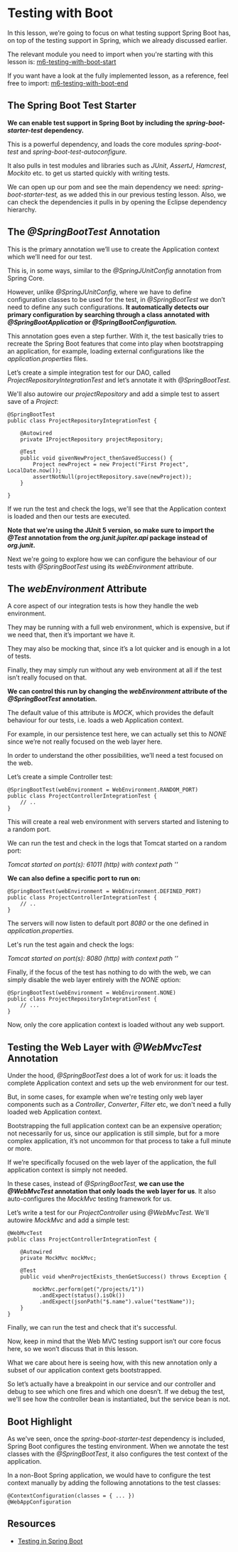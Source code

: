 # Testing with Boot

In this lesson, we’re going to focus on what testing support Spring Boot has, on top of the testing support in Spring, which we already discussed earlier.

The relevant module you need to import when you're starting with this lesson is: [m6-testing-with-boot-start](https://github.com/eugenp/learn-spring/tree/module6/m6-testing-with-boot-start)

If you want have a look at the fully implemented lesson, as a reference, feel free to import: [m6-testing-with-boot-end](https://github.com/eugenp/learn-spring/tree/module6/m6-testing-with-boot-end)

## The Spring Boot Test Starter

**We can enable test support in Spring Boot by including the _spring-boot-starter-test_ dependency.**

This is a powerful dependency, and loads the core modules _spring-boot-test_ and _spring-boot-test-autoconfigure._

It also pulls in test modules and libraries such as _JUnit_, _AssertJ_, _Hamcrest_, _Mockito_ etc. to get us started quickly with writing tests.

We can open up our pom and see the main dependency we need: _spring-boot-starter-test,_ as we added this in our previous testing lesson. Also, we can check the dependencies it pulls in by opening the Eclipse dependency hierarchy.

## The _@SpringBootTest_ Annotation

This is the primary annotation we’ll use to create the Application context which we’ll need for our test.

This is, in some ways, similar to the _@SpringJUnitConfig_ annotation from Spring Core.

However, unlike _@SpringJUnitConfig_, where we have to define configuration classes to be used for the test, in _@SpringBootTest_ we don’t need to define any such configurations. **It automatically detects our primary configuration by searching through a class annotated with _@SpringBootApplication_ or _@SpringBootConfiguration._**

This annotation goes even a step further. With it, the test basically tries to recreate the Spring Boot features that come into play when bootstrapping an application, for example, loading external configurations like the _application.properties_ files.

Let’s create a simple integration test for our DAO, called _ProjectRepositoryIntegrationTest_ and let’s annotate it with _@SpringBootTest._

We'll also autowire our _projectRepository_ and add a simple test to assert save of a _Project_:

```
@SpringBootTest
public class ProjectRepositoryIntegrationTest {

    @Autowired
    private IProjectRepository projectRepository;

    @Test
    public void givenNewProject_thenSavedSuccess() {
        Project newProject = new Project("First Project", LocalDate.now());
        assertNotNull(projectRepository.save(newProject));
    }

}
```

If we run the test and check the logs, we'll see that the Application context is loaded and then our tests are executed.

**Note that we're using the JUnit 5 version, so make sure to import the _@Test_ annotation from the _org.junit.jupiter.api_ package instead of _org.junit_.**

Next we're going to explore how we can configure the behaviour of our tests with _@SpringBootTest_ using its _webEnvironment_ attribute.

## The _webEnvironment_ Attribute

A core aspect of our integration tests is how they handle the web environment.

They may be running with a full web environment, which is expensive, but if we need that, then it’s important we have it.

They may also be mocking that, since it’s a lot quicker and is enough in a lot of tests.

Finally, they may simply run without any web environment at all if the test isn’t really focused on that.

**We can control this run by changing the _webEnvironment_ attribute of the _@SpringBootTest_ annotation.**

The default value of this attribute is _MOCK_, which provides the default behaviour for our tests, i.e. loads a web Application context.

For example, in our persistence test here, we can actually set this to _NONE_ since we’re not really focused on the web layer here.

In order to understand the other possibilities, we’ll need a test focused on the web.

Let’s create a simple Controller test:

```
@SpringBootTest(webEnvironment = WebEnvironment.RANDOM_PORT)
public class ProjectControllerIntegrationTest {
    // ..
}
```

This will create a real web environment with servers started and listening to a random port.

We can run the test and check in the logs that Tomcat started on a random port:

_Tomcat started on port(s): 61011 (http) with context path ''_

**We can also define a specific port to run on:**

```
@SpringBootTest(webEnvironment = WebEnvironment.DEFINED_PORT)
public class ProjectControllerIntegrationTest {
    // ..
}
```

The servers will now listen to default port _8080_ or the one defined in _application.properties._

Let's run the test again and check the logs:

_Tomcat started on port(s): 8080 (http) with context path ''_

Finally, if the focus of the test has nothing to do with the web, we can simply disable the web layer entirely with the _NONE_ option:

```
@SpringBootTest(webEnvironment = WebEnvironment.NONE)
public class ProjectRepositoryIntegrationTest {
    // ...
}
```

Now, only the core application context is loaded without any web support.

## Testing the Web Layer with _@WebMvcTest_ Annotation

Under the hood, _@SpringBootTest_ does a lot of work for us: it loads the complete Application context and sets up the web environment for our test.

But, in some cases, for example when we're testing only web layer components such as a _Controller_, _Converter_, _Filter_ etc, we don't need a fully loaded web Application context.

Bootstrapping the full application context can be an expensive operation; not necessarily for us, since our application is still simple, but for a more complex application, it’s not uncommon for that process to take a full minute or more.

If we’re specifically focused on the web layer of the application, the full application context is simply not needed.

In these cases, instead of _@SpringBootTest,_ **we can use the _@WebMvcTest_ annotation that only loads the web layer for us**. It also auto-configures the _MockMvc_ testing framework for us.

Let’s write a test for our _ProjectController_ using _@WebMvcTest._ We'll autowire _MockMvc_ and add a simple test:

```
@WebMvcTest
public class ProjectControllerIntegrationTest {

    @Autowired
    private MockMvc mockMvc;

    @Test
    public void whenProjectExists_thenGetSuccess() throws Exception {

        mockMvc.perform(get("/projects/1"))
          .andExpect(status().isOk())
          .andExpect(jsonPath("$.name").value("testName"));
    }
}
```

Finally, we can run the test and check that it's successful.

Now, keep in mind that the Web MVC testing support isn’t our core focus here, so we won’t discuss that in this lesson.

What we care about here is seeing how, with this new annotation only a subset of our application context gets bootstrapped.

So let’s actually have a breakpoint in our service and our controller and debug to see which one fires and which one doesn’t. If we debug the test, we'll see how the controller bean is instantiated, but the service bean is not.

## Boot Highlight

As we've seen, once the _spring-boot-starter-test_ dependency is included, Spring Boot configures the testing environment. When we annotate the test classes with the _@SpringBootTest_, it also configures the test context of the application.

In a non-Boot Spring application, we would have to configure the test context manually by adding the following annotations to the test classes:

```
@ContextConfiguration(classes = { ... })
@WebAppConfiguration
```

## Resources
- [Testing in Spring Boot](https://www.baeldung.com/spring-boot-testing)


